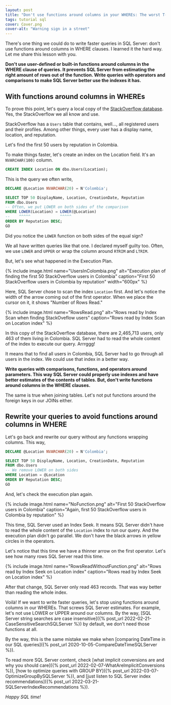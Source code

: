 ```yaml
---
layout: post
title: "Don't use functions around columns in your WHEREs: The worst T-SQL mistake"
tags: tutorial sql
cover: Cover.png
cover-alt: "Warning sign in a street"
---
```


There's one thing we could do to write faster queries in SQL Server: don't use functions around columns in WHERE clauses. I learned it the hard way. Let me share this lesson with you.

**Don't use user-defined or built-in functions around columns in the WHERE clause of queries. It prevents SQL Server from estimating the right amount of rows out of the function. Write queries with operators and comparisons to make SQL Server better use the indexes it has.**

## With functions around columns in WHEREs

To prove this point, let's query a local copy of the [StackOverflow database](https://www.brentozar.com/archive/2021/03/download-the-current-stack-overflow-database-for-free-2021-02/). Yes, the StackOverflow we all know and use.

StackOverflow has a `Users` table that contains, well..., all registered users and their profiles. Among other things, every user has a display name, location, and reputation.

Let's find the first 50 users by reputation in Colombia.

To make things faster, let's create an index on the Location field. It's an `NVARCHAR(100)` column.

```sql
CREATE INDEX Location ON dbo.Users(Location);
```

This is the query we often write,

```sql
DECLARE @Location NVARCHAR(20) = N'Colombia';

SELECT TOP 50 DisplayName, Location, CreationDate, Reputation
FROM dbo.Users
-- Often, we put LOWER on both sides of the comparison
WHERE LOWER(Location) = LOWER(@Location)
--    ^^^^^             ^^^^^
ORDER BY Reputation DESC;
GO
```

Did you notice the `LOWER` function on both sides of the equal sign?

We all have written queries like that one. I declared myself guilty too. Often, we use `LOWER` and `UPPER` or wrap the column around `RTRIM` and `LTRIM`.

But, let's see what happened in the Execution Plan.

{% include image.html name="UsersInColombia.png" alt="Execution plan of finding the first 50 StackOverflow users in Colombia" caption="First 50 StackOverflow users in Colombia by reputation" width="600px" %}

Here, SQL Server chose to scan the index `Location` first. And let's notice the width of the arrow coming out of the first operator. When we place the cursor on it, it shows "Number of Rows Read."

{% include image.html name="RowsRead.png" alt="Rows read by Index Scan when finding StackOveflow users" caption="Rows read by Index Scan on Location index" %}

In this copy of the StackOverflow database, there are 2,465,713 users, only 463 of them living in Colombia. SQL Server had to read the whole content of the index to execute our query. Arrrggg!

It means that to find all users in Colombia, SQL Server had to go through all users in the index. We could use that index in a better way.

**Write queries with comparisons, functions, and operators around parameters. This way SQL Server could properly use indexes and have better estimates of the contents of tables. But, don't write functions around columns in the WHERE clauses.**

The same is true when joining tables. Let's not put functions around the foreign keys in our JOINs either.

## Rewrite your queries to avoid functions around columns in WHERE

Let's go back and rewrite our query without any functions wrapping columns. This way,

```sql
DECLARE @Location NVARCHAR(20) = N'Colombia';

SELECT TOP 50 DisplayName, Location, CreationDate, Reputation
FROM dbo.Users
-- We remove LOWER on both sides
WHERE Location = @Location
ORDER BY Reputation DESC;
GO
```

And, let's check the execution plan again.

{% include image.html name="NoFunction.png" alt="First 50 StackOverflow users in Colombia" caption="Again, first 50 StackOverflow users in Colombia by reputation" %}

This time, SQL Server used an Index Seek. It means SQL Server didn't have to read the whole content of the `Location` index to run our query. And the execution plan didn't go parallel. We don't have the black arrows in yellow circles in the operators.

Let's notice that this time we have a thinner arrow on the first operator. Let's see how many rows SQL Server read this time.

{% include image.html name="RowsReadWithoutFunction.png" alt="Rows read by Index Seek on Location index" caption="Rows read by Index Seek on Location index" %}

After that change, SQL Server only read 463 records. That was way better than reading the whole index.

Voilà! If we want to write faster queries, let's stop using functions around columns in our WHEREs. That screws SQL Server estimates. For example, let's not use LOWER or UPPER around our columns. By the way, [SQL Server string searches are case insensitive]({% post_url 2022-02-21-CaseSensitiveSearchSQLServer %}) by default, we don't need those functions at all.

By the way, this is the same mistake we make when [comparing DateTime in our SQL queries]({% post_url 2020-10-05-CompareDateTimeSQLServer %}).

To read more SQL Server content, check [what implicit conversions are and why you should care]({% post_url 2022-02-07-WhatAreImplicitConversions %}), [how to optimize queries with GROUP BY]({% post_url 2022-03-07-OptimizeGroupBySQLServer %}), and [just listen to SQL Server index recommendations]({% post_url 2022-03-21-SQLServerIndexRecommendations %}).

_Happy SQL time!_